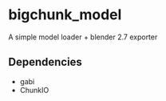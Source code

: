 bigchunk_model
==============

A simple model loader + blender 2.7 exporter

Dependencies
------------
* gabi
* ChunkIO
